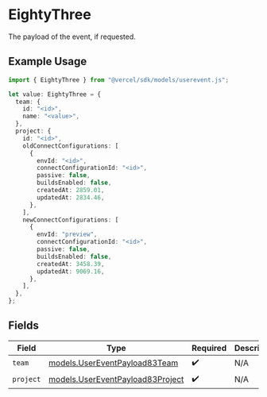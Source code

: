 # EightyThree

The payload of the event, if requested.

## Example Usage

```typescript
import { EightyThree } from "@vercel/sdk/models/userevent.js";

let value: EightyThree = {
  team: {
    id: "<id>",
    name: "<value>",
  },
  project: {
    id: "<id>",
    oldConnectConfigurations: [
      {
        envId: "<id>",
        connectConfigurationId: "<id>",
        passive: false,
        buildsEnabled: false,
        createdAt: 2859.01,
        updatedAt: 2834.46,
      },
    ],
    newConnectConfigurations: [
      {
        envId: "preview",
        connectConfigurationId: "<id>",
        passive: false,
        buildsEnabled: false,
        createdAt: 3458.39,
        updatedAt: 9069.16,
      },
    ],
  },
};
```

## Fields

| Field                                                                      | Type                                                                       | Required                                                                   | Description                                                                |
| -------------------------------------------------------------------------- | -------------------------------------------------------------------------- | -------------------------------------------------------------------------- | -------------------------------------------------------------------------- |
| `team`                                                                     | [models.UserEventPayload83Team](../models/usereventpayload83team.md)       | :heavy_check_mark:                                                         | N/A                                                                        |
| `project`                                                                  | [models.UserEventPayload83Project](../models/usereventpayload83project.md) | :heavy_check_mark:                                                         | N/A                                                                        |